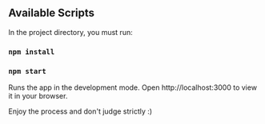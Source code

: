 ## Available Scripts

In the project directory, you must run:

### `npm install`
### `npm start`

Runs the app in the development mode.
Open http://localhost:3000 to view it in your browser.

Enjoy the process and don't judge strictly :)